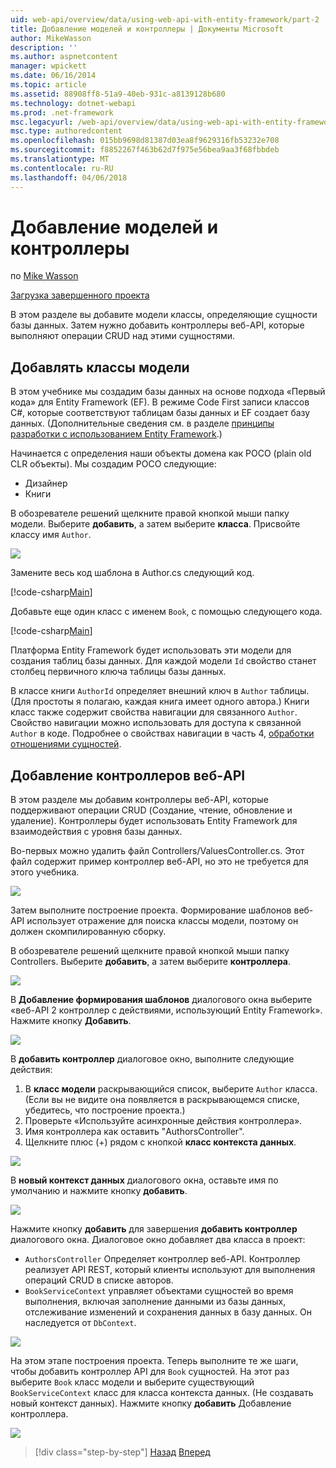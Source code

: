 ```yaml
---
uid: web-api/overview/data/using-web-api-with-entity-framework/part-2
title: Добавление моделей и контроллеры | Документы Microsoft
author: MikeWasson
description: ''
ms.author: aspnetcontent
manager: wpickett
ms.date: 06/16/2014
ms.topic: article
ms.assetid: 88908ff8-51a9-40eb-931c-a8139128b680
ms.technology: dotnet-webapi
ms.prod: .net-framework
msc.legacyurl: /web-api/overview/data/using-web-api-with-entity-framework/part-2
msc.type: authoredcontent
ms.openlocfilehash: 015bb9698d81387d03ea8f9629316fb53232e708
ms.sourcegitcommit: f8852267f463b62d7f975e56bea9aa3f68fbbdeb
ms.translationtype: MT
ms.contentlocale: ru-RU
ms.lasthandoff: 04/06/2018
---
```

<a name="add-models-and-controllers"></a>Добавление моделей и контроллеры
====================
по [Mike Wasson](https://github.com/MikeWasson)

[Загрузка завершенного проекта](https://github.com/MikeWasson/BookService)

В этом разделе вы добавите модели классы, определяющие сущности базы данных. Затем нужно добавить контроллеры веб-API, которые выполняют операции CRUD над этими сущностями.

## <a name="add-model-classes"></a>Добавлять классы модели

В этом учебнике мы создадим базы данных на основе подхода «Первый кода» для Entity Framework (EF). В режиме Code First записи классов C#, которые соответствуют таблицам базы данных и EF создает базу данных. (Дополнительные сведения см. в разделе [принципы разработки с использованием Entity Framework](https://msdn.microsoft.com/library/ms178359%28v=vs.110%29.aspx#dbfmfcf).)

Начинается с определения наши объекты домена как POCO (plain old CLR объекты). Мы создадим POCO следующие:

- Дизайнер
- Книги

В обозревателе решений щелкните правой кнопкой мыши папку модели. Выберите **добавить**, а затем выберите **класса**. Присвойте классу имя `Author`.

![](part-2/_static/image1.png)

Замените весь код шаблона в Author.cs следующий код.

[!code-csharp[Main](part-2/samples/sample1.cs)]

Добавьте еще один класс с именем `Book`, с помощью следующего кода.

[!code-csharp[Main](part-2/samples/sample2.cs)]

Платформа Entity Framework будет использовать эти модели для создания таблиц базы данных. Для каждой модели `Id` свойство станет столбец первичного ключа таблицы базы данных.

В классе книги `AuthorId` определяет внешний ключ в `Author` таблицы. (Для простоты я полагаю, каждая книга имеет одного автора.) Книги класс также содержит свойства навигации для связанного `Author`. Свойство навигации можно использовать для доступа к связанной `Author` в коде. Подробнее о свойствах навигации в часть 4, [обработки отношениями сущностей](part-4.md).

## <a name="add-web-api-controllers"></a>Добавление контроллеров веб-API

В этом разделе мы добавим контроллеры веб-API, которые поддерживают операции CRUD (Создание, чтение, обновление и удаление). Контроллеры будет использовать Entity Framework для взаимодействия с уровня базы данных.

Во-первых можно удалить файл Controllers/ValuesController.cs. Этот файл содержит пример контроллер веб-API, но это не требуется для этого учебника.

![](part-2/_static/image2.png)

Затем выполните построение проекта. Формирование шаблонов веб-API использует отражение для поиска классы модели, поэтому он должен скомпилированную сборку.

В обозревателе решений щелкните правой кнопкой мыши папку Controllers. Выберите **добавить**, а затем выберите **контроллера**.

![](part-2/_static/image3.png)

В **Добавление формирования шаблонов** диалогового окна выберите «веб-API 2 контроллер с действиями, использующий Entity Framework». Нажмите кнопку **Добавить**.

![](part-2/_static/image4.png)

В **добавить контроллер** диалоговое окно, выполните следующие действия:

1. В **класс модели** раскрывающийся список, выберите `Author` класса. (Если вы не видите она появляется в раскрывающемся списке, убедитесь, что построение проекта.)
2. Проверьте «Используйте асинхронные действия контроллера».
3. Имя контроллера как оставить &quot;AuthorsController&quot;.
4. Щелкните плюс (+) рядом с кнопкой **класс контекста данных**.

![](part-2/_static/image5.png)

В **новый контекст данных** диалогового окна, оставьте имя по умолчанию и нажмите кнопку **добавить**.

![](part-2/_static/image6.png)

Нажмите кнопку **добавить** для завершения **добавить контроллер** диалогового окна. Диалоговое окно добавляет два класса в проект:

- `AuthorsController` Определяет контроллер веб-API. Контроллер реализует API REST, который клиенты используют для выполнения операций CRUD в списке авторов.
- `BookServiceContext` управляет объектами сущностей во время выполнения, включая заполнение данными из базы данных, отслеживание изменений и сохранения данных в базу данных. Он наследуется от `DbContext`.

![](part-2/_static/image7.png)

На этом этапе построения проекта. Теперь выполните те же шаги, чтобы добавить контроллер API для `Book` сущностей. На этот раз выберите `Book` класс модели и выберите существующий `BookServiceContext` класс для класса контекста данных. (Не создавать новый контекст данных). Нажмите кнопку **добавить** Добавление контроллера.

![](part-2/_static/image8.png)

> [!div class="step-by-step"]
> [Назад](part-1.md)
> [Вперед](part-3.md)
